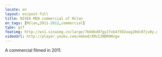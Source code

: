 ```yaml
---
locate: en
layout: en/post-full
title: NIVEA MEN commercial of Milan
en_tags: [Milan,2011-2012,commercial]
type: gif
featimg: http://ws1.sinaimg.cn/large/7bb8bd97gy1fxb47502uag20dc07ju0y.gif
videoUrl: http://player.youku.com/embed/XMzI2NDM4Mzgw
---
```


A commercial filmed in 2011.